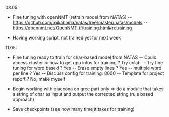 03.05:

- Fine tuning with openNMT (retrain model from NATAS)
-- https://github.com/mikahama/natas/tree/master/natas/models
-- https://opennmt.net/OpenNMT-tf/training.html#retraining

- Having working script, not trained yet for next week


11.05:

- Fine tuning ready to train for char-based model from NATAS
-- Could access cluster => how to get gpu infos for training ? Try colab
-- Try fine tuning for word based ? Yes
-- Erase empty lines ? Yes
-- multiple word per line ? Yes
-- Discuss config for training: 8000
-- Template for project report ? No, make myself

- Begin working with ciaccona on grec part only => do a module that takes a string of char as input and output the corrected string (rule based approach)
- Save checkpoints (see how many time it takes for training)
